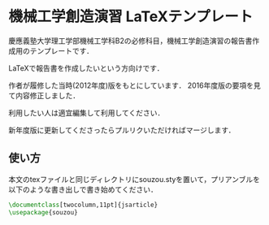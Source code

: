 # 機械工学創造演習 LaTeXテンプレート

慶應義塾大学理工学部機械工学科B2の必修科目，機械工学創造演習の報告書作成用のテンプレートです．

LaTeXで報告書を作成したいという方向けです．

作者が履修した当時(2012年度)版をもとにしています．
2016年度版の要項を見て内容修正しました．

利用したい人は適宜編集して利用してください．

新年度版に更新してくださったらプルリクいただければマージします．

## 使い方
本文のtexファイルと同じディレクトリにsouzou.styを置いて，プリアンブルを以下のような書き出しで書き始めてください．


``` LaTeX
\documentclass[twocolumn,11pt]{jsarticle}
\usepackage{souzou}
```